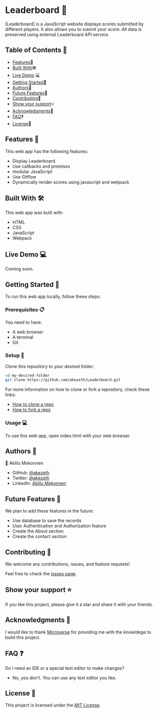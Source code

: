 # Leaderboard 🏅

[Leaderboard] is a JavaScript website displays scores submitted by different players. It also allows you to submit your score. All data is preserved using external Leaderboard API service.

## Table of Contents 📑

- [Features](#features-)🚀
- [Built With](#built-with-)🛠
- [Live Demo](#Live-Demo-) 💻
- [Getting Started](#getting-started-)🏁
- [Authors](#authors-)👥
- [Future Features](#future-features-)🔭
- [Contributing](#contributing-)🤝
- [Show your support](#show-your-support-)⭐️
- [Acknowledgments](#acknowledgments-)🙏
- [FAQ](#faq-)❓
- [License](#license-)📝

## Features 🚀

This web app has the following features:

- Display Leaderboard
- Use callbacks and promises
- modular JavaScript
- Use Gitflow
- Dynamically render scores using javascript and webpack

## Built With 🛠

This web app was built with:

- HTML
- CSS
- JavaScript
- Webpack

## Live Demo 💻

Coming soon.

## Getting Started 🏁

To run this web app locally, follow these steps:

### Prerequisites 📋

You need to have:

- A web browser
- A terminal
- Git

### Setup 🔧

Clone this repository to your desired folder:

```bash
cd my-desired-folder
git clone https://github.com/akezeth/Leaderboard.git
```

For more information on how to clone or fork a repository, check these links:

- [How to clone a repo](https://docs.github.com/en/repositories/creating-and-managing-repositories/cloning-a-repository)
- [How to fork a repo](https://docs.github.com/en/get-started/quickstart/fork-a-repo)

### Usage 💻

To use this web app, open index.html with your web browser.

## Authors 👥

👤 Aklilu Mekonnen

- GitHub: [@akezeth](https://github.com/akezeth)
- Twitter: [@akezeth](https://twitter.com/akezeth)
- LinkedIn: [Aklilu Mekonnen](https://www.linkedin.com/in/aklilu-mekonnen-a8287b74)

## Future Features 🔭

We plan to add these features in the future:

- Use database to save the records
- User Authentication and Authorization feature
- Create the About section
- Create the contact section

## Contributing 🤝

We welcome any contributions, issues, and feature requests!

Feel free to check the [issues page](https://github.com/akezeth/Leaderboard/issues).

## Show your support ⭐️

If you like this project, please give it a star and share it with your friends.

## Acknowledgments 🙏

I would like to thank [Microverse](https://www.microverse.org/) for providing me with the knowldege to build this project.

## FAQ ❓

Do I need an IDE or a special text editor to make changes?

- No, you don't. You can use any text editor you like.

## License 📝

This project is licensed under the [MIT License](https://github.com/akezeth/Leaderboard/blob/main/LICENSE).
